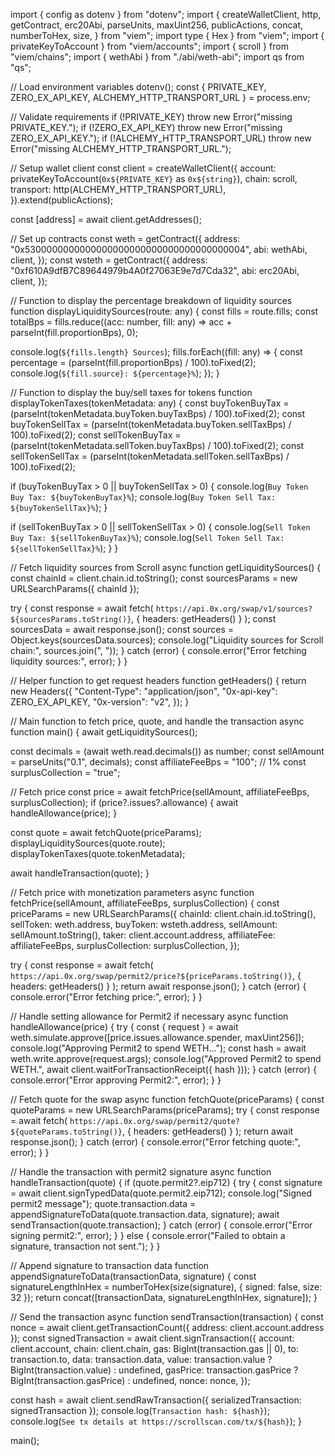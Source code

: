 import { config as dotenv } from "dotenv";
import {
  createWalletClient,
  http,
  getContract,
  erc20Abi,
  parseUnits,
  maxUint256,
  publicActions,
  concat,
  numberToHex,
  size,
} from "viem";
import type { Hex } from "viem";
import { privateKeyToAccount } from "viem/accounts";
import { scroll } from "viem/chains";
import { wethAbi } from "./abi/weth-abi";
import qs from "qs";

// Load environment variables
dotenv();
const { PRIVATE_KEY, ZERO_EX_API_KEY, ALCHEMY_HTTP_TRANSPORT_URL } =
  process.env;

// Validate requirements
if (!PRIVATE_KEY) throw new Error("missing PRIVATE_KEY.");
if (!ZERO_EX_API_KEY) throw new Error("missing ZERO_EX_API_KEY.");
if (!ALCHEMY_HTTP_TRANSPORT_URL)
  throw new Error("missing ALCHEMY_HTTP_TRANSPORT_URL.");

// Setup wallet client
const client = createWalletClient({
  account: privateKeyToAccount(`0x${PRIVATE_KEY}` as `0x${string}`),
  chain: scroll,
  transport: http(ALCHEMY_HTTP_TRANSPORT_URL),
}).extend(publicActions);

const [address] = await client.getAddresses();

// Set up contracts
const weth = getContract({
  address: "0x5300000000000000000000000000000000000004",
  abi: wethAbi,
  client,
});
const wsteth = getContract({
  address: "0xf610A9dfB7C89644979b4A0f27063E9e7d7Cda32",
  abi: erc20Abi,
  client,
});

// Function to display the percentage breakdown of liquidity sources
function displayLiquiditySources(route: any) {
  const fills = route.fills;
  const totalBps = fills.reduce((acc: number, fill: any) => acc + parseInt(fill.proportionBps), 0);

  console.log(`${fills.length} Sources`);
  fills.forEach((fill: any) => {
    const percentage = (parseInt(fill.proportionBps) / 100).toFixed(2);
    console.log(`${fill.source}: ${percentage}%`);
  });
}

// Function to display the buy/sell taxes for tokens
function displayTokenTaxes(tokenMetadata: any) {
  const buyTokenBuyTax = (parseInt(tokenMetadata.buyToken.buyTaxBps) / 100).toFixed(2);
  const buyTokenSellTax = (parseInt(tokenMetadata.buyToken.sellTaxBps) / 100).toFixed(2);
  const sellTokenBuyTax = (parseInt(tokenMetadata.sellToken.buyTaxBps) / 100).toFixed(2);
  const sellTokenSellTax = (parseInt(tokenMetadata.sellToken.sellTaxBps) / 100).toFixed(2);

  if (buyTokenBuyTax > 0 || buyTokenSellTax > 0) {
    console.log(`Buy Token Buy Tax: ${buyTokenBuyTax}%`);
    console.log(`Buy Token Sell Tax: ${buyTokenSellTax}%`);
  }

  if (sellTokenBuyTax > 0 || sellTokenSellTax > 0) {
    console.log(`Sell Token Buy Tax: ${sellTokenBuyTax}%`);
    console.log(`Sell Token Sell Tax: ${sellTokenSellTax}%`);
  }
}

// Fetch liquidity sources from Scroll
async function getLiquiditySources() {
  const chainId = client.chain.id.toString();
  const sourcesParams = new URLSearchParams({ chainId });

  try {
    const response = await fetch(
      `https://api.0x.org/swap/v1/sources?${sourcesParams.toString()}`,
      { headers: getHeaders() }
    );
    const sourcesData = await response.json();
    const sources = Object.keys(sourcesData.sources);
    console.log("Liquidity sources for Scroll chain:", sources.join(", "));
  } catch (error) {
    console.error("Error fetching liquidity sources:", error);
  }
}

// Helper function to get request headers
function getHeaders() {
  return new Headers({
    "Content-Type": "application/json",
    "0x-api-key": ZERO_EX_API_KEY,
    "0x-version": "v2",
  });
}

// Main function to fetch price, quote, and handle the transaction
async function main() {
  await getLiquiditySources();

  const decimals = (await weth.read.decimals()) as number;
  const sellAmount = parseUnits("0.1", decimals);
  const affiliateFeeBps = "100"; // 1%
  const surplusCollection = "true";

  // Fetch price
  const price = await fetchPrice(sellAmount, affiliateFeeBps, surplusCollection);
  if (price?.issues?.allowance) {
    await handleAllowance(price);
  }

  const quote = await fetchQuote(priceParams);
  displayLiquiditySources(quote.route);
  displayTokenTaxes(quote.tokenMetadata);

  await handleTransaction(quote);
}

// Fetch price with monetization parameters
async function fetchPrice(sellAmount, affiliateFeeBps, surplusCollection) {
  const priceParams = new URLSearchParams({
    chainId: client.chain.id.toString(),
    sellToken: weth.address,
    buyToken: wsteth.address,
    sellAmount: sellAmount.toString(),
    taker: client.account.address,
    affiliateFee: affiliateFeeBps,
    surplusCollection: surplusCollection,
  });

  try {
    const response = await fetch(
      `https://api.0x.org/swap/permit2/price?${priceParams.toString()}`,
      { headers: getHeaders() }
    );
    return await response.json();
  } catch (error) {
    console.error("Error fetching price:", error);
  }
}

// Handle setting allowance for Permit2 if necessary
async function handleAllowance(price) {
  try {
    const { request } = await weth.simulate.approve([price.issues.allowance.spender, maxUint256]);
    console.log("Approving Permit2 to spend WETH...");
    const hash = await weth.write.approve(request.args);
    console.log("Approved Permit2 to spend WETH.", await client.waitForTransactionReceipt({ hash }));
  } catch (error) {
    console.error("Error approving Permit2:", error);
  }
}

// Fetch quote for the swap
async function fetchQuote(priceParams) {
  const quoteParams = new URLSearchParams(priceParams);
  try {
    const response = await fetch(
      `https://api.0x.org/swap/permit2/quote?${quoteParams.toString()}`,
      { headers: getHeaders() }
    );
    return await response.json();
  } catch (error) {
    console.error("Error fetching quote:", error);
  }
}

// Handle the transaction with permit2 signature
async function handleTransaction(quote) {
  if (quote.permit2?.eip712) {
    try {
      const signature = await client.signTypedData(quote.permit2.eip712);
      console.log("Signed permit2 message");
      quote.transaction.data = appendSignatureToData(quote.transaction.data, signature);
      await sendTransaction(quote.transaction);
    } catch (error) {
      console.error("Error signing permit2:", error);
    }
  } else {
    console.error("Failed to obtain a signature, transaction not sent.");
  }
}

// Append signature to transaction data
function appendSignatureToData(transactionData, signature) {
  const signatureLengthInHex = numberToHex(size(signature), { signed: false, size: 32 });
  return concat([transactionData, signatureLengthInHex, signature]);
}

// Send the transaction
async function sendTransaction(transaction) {
  const nonce = await client.getTransactionCount({ address: client.account.address });
  const signedTransaction = await client.signTransaction({
    account: client.account,
    chain: client.chain,
    gas: BigInt(transaction.gas || 0),
    to: transaction.to,
    data: transaction.data,
    value: transaction.value ? BigInt(transaction.value) : undefined,
    gasPrice: transaction.gasPrice ? BigInt(transaction.gasPrice) : undefined,
    nonce: nonce,
  });

  const hash = await client.sendRawTransaction({ serializedTransaction: signedTransaction });
  console.log(`Transaction hash: ${hash}`);
  console.log(`See tx details at https://scrollscan.com/tx/${hash}`);
}

main();

